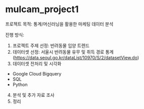 # mulcam_project1

프로젝트 목적: 통계/머신러닝을 활용한 마케팅 데이터 분석

진행 방식:
1) 프로젝트 주제 선정: 반려동물 입양 트렌드
2) 데이터셋 선정: 서울시 반려동물 유무 및 취득 경로 통계
(https://data.seoul.go.kr/dataList/10970/S/2/datasetView.do)
3) 데이터셋 전처리 및 시각화
- Google Cloud Bigquery
- SQL
- Python
4) 분석 및 추가 자료 조사
5) 정리
